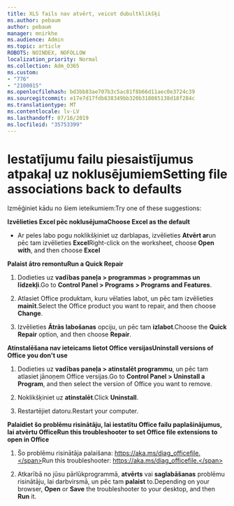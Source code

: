 ```yaml
---
title: XLS fails nav atvērt, veicot dubultklikšķi
ms.author: pebaum
author: pebaum
manager: mnirkhe
ms.audience: Admin
ms.topic: article
ROBOTS: NOINDEX, NOFOLLOW
localization_priority: Normal
ms.collection: Adm_O365
ms.custom:
- "776"
- "2100015"
ms.openlocfilehash: bd3bb83ae707b3c5ac81f8b66d11aec0e3724c39
ms.sourcegitcommit: e17e7d17fdb638349bb320b318085138d18f284c
ms.translationtype: MT
ms.contentlocale: lv-LV
ms.lasthandoff: 07/16/2019
ms.locfileid: "35753399"
---
```

# <a name="setting-file-associations-back-to-defaults"></a><span data-ttu-id="624dc-102">Iestatījumu failu piesaistījumus atpakaļ uz noklusējumiem</span><span class="sxs-lookup"><span data-stu-id="624dc-102">Setting file associations back to defaults</span></span>

<span data-ttu-id="624dc-103">Izmēģiniet kādu no šiem ieteikumiem:</span><span class="sxs-lookup"><span data-stu-id="624dc-103">Try one of these suggestions:</span></span>

<span data-ttu-id="624dc-104">**Izvēlieties Excel pēc noklusējuma**</span><span class="sxs-lookup"><span data-stu-id="624dc-104">**Choose Excel as the default**</span></span>

* <span data-ttu-id="624dc-105">Ar peles labo pogu noklikšķiniet uz darblapas, izvēlieties **Atvērt ar**un pēc tam izvēlieties **Excel**</span><span class="sxs-lookup"><span data-stu-id="624dc-105">Right-click on the worksheet, choose **Open with**, and then choose **Excel**</span></span>

<span data-ttu-id="624dc-106">**Palaist ātro remontu**</span><span class="sxs-lookup"><span data-stu-id="624dc-106">**Run a Quick Repair**</span></span>

1. <span data-ttu-id="624dc-107">Dodieties uz **vadības paneļa > programmas > programmas un līdzekļi**.</span><span class="sxs-lookup"><span data-stu-id="624dc-107">Go to **Control Panel > Programs > Programs and Features**.</span></span>

2. <span data-ttu-id="624dc-108">Atlasiet Office produktam, kuru vēlaties labot, un pēc tam izvēlieties **mainīt**.</span><span class="sxs-lookup"><span data-stu-id="624dc-108">Select the Office product you want to repair, and then choose **Change**.</span></span>

3. <span data-ttu-id="624dc-109">Izvēlieties **Ātrās labošanas** opciju, un pēc tam **izlabot**.</span><span class="sxs-lookup"><span data-stu-id="624dc-109">Choose the **Quick Repair** option, and then choose **Repair**.</span></span>

<span data-ttu-id="624dc-110">**Atinstalēšana nav ieteicams lietot Office versijas**</span><span class="sxs-lookup"><span data-stu-id="624dc-110">**Uninstall versions of Office you don't use**</span></span>

1. <span data-ttu-id="624dc-111">Dodieties uz **vadības paneļa > atinstalēt programmu**, un pēc tam atlasiet jānoņem Office versijas.</span><span class="sxs-lookup"><span data-stu-id="624dc-111">Go to **Control Panel > Uninstall a Program**, and then select the version of Office you want to remove.</span></span>

2. <span data-ttu-id="624dc-112">Noklikšķiniet uz **atinstalēt**.</span><span class="sxs-lookup"><span data-stu-id="624dc-112">Click **Uninstall**.</span></span>

3. <span data-ttu-id="624dc-113">Restartējiet datoru.</span><span class="sxs-lookup"><span data-stu-id="624dc-113">Restart your computer.</span></span>

<span data-ttu-id="624dc-114">**Palaidiet šo problēmu risinātāju, lai iestatītu Office failu paplašinājumus, lai atvērtu Office**</span><span class="sxs-lookup"><span data-stu-id="624dc-114">**Run this troubleshooter to set Office file extensions to open in Office**</span></span>

1. <span data-ttu-id="624dc-115">Šo problēmu risinātāja palaišana: https://aka.ms/diag_officefile.</span><span class="sxs-lookup"><span data-stu-id="624dc-115">Run this troubleshooter: https://aka.ms/diag_officefile.</span></span>

2. <span data-ttu-id="624dc-116">Atkarībā no jūsu pārlūkprogrammā, **atvērts** vai **saglabāšanas** problēmu risinātāju, lai darbvirsmā, un pēc tam **palaist** to.</span><span class="sxs-lookup"><span data-stu-id="624dc-116">Depending on your browser, **Open** or **Save** the troubleshooter to your desktop, and then **Run** it.</span></span>
